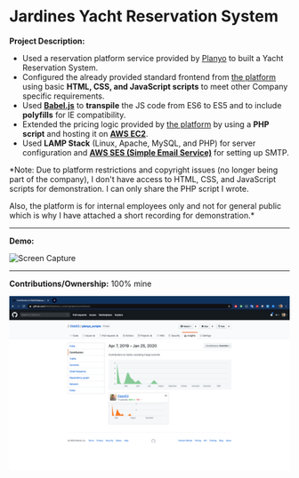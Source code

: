 # Jardines Yacht Reservation System

**Project Description:** 
* Used a reservation platform service provided by [Planyo](https://www.planyo.com/) to built a Yacht Reservation System.
* Configured the already provided standard frontend from [the platform](https://www.planyo.com/) using basic **HTML, CSS, and JavaScript scripts** to meet other Company specific requirements.
* Used **[Babel.js](https://babeljs.io/)** to **transpile** the JS code from ES6 to ES5 and to include **polyfills** for IE compatibility.
* Extended the pricing logic provided by [the platform](https://www.planyo.com/) by using a **PHP script** and hosting it on **[AWS EC2](https://aws.amazon.com/ec2/)**.
* Used **LAMP Stack** (Linux, Apache, MySQL, and PHP) for server configuration and **[AWS SES (Simple Email Service)](https://aws.amazon.com/ses/)** for setting up SMTP.

*Note: Due to platform restrictions and copyright issues (no longer being part of the company), I don't have access to HTML, CSS, and JavaScript scripts for demonstration. I can only share the PHP script I wrote.

Also, the platform is for internal employees only and not for general public which is why I have attached a short recording for demonstration.*

---

**Demo:**

![Screen Capture](https://github.com/Ebbi53/past_projects_demos/blob/master/3.%20Yacht%20Reservation%20System/Screen%20Recording%202020-01-24%20at%208.25.00%20PM.gif)

---

**Contributions/Ownership:** 100% mine

![Screen Capture](https://github.com/Ebbi53/past_projects_demos/blob/master/3.%20Yacht%20Reservation%20System/Screenshot%202020-01-25%20at%201.50.49%20AM.png)
